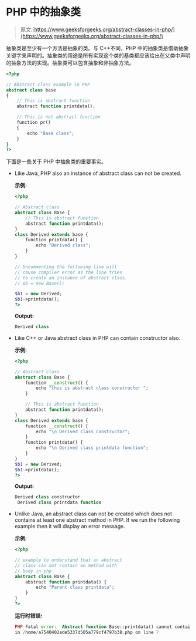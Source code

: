# PHP 中的抽象类

> 原文:[https://www.geeksforgeeks.org/abstract-classes-in-php/](https://www.geeksforgeeks.org/abstract-classes-in-php/)

抽象类是至少有一个方法是抽象的类。与 C++不同，PHP 中的抽象类是借助抽象关键字来声明的。抽象类的用途是所有实现这个类的基类都应该给出在父类中声明的抽象方法的实现。抽象类可以包含抽象和非抽象方法。

```php
<?php

// Abstract class example in PHP
abstract class base
{
    // This is abstract function
    abstract function printdata();

    // This is not abstract function
    function pr()
    {
        echo "Base class";
    }
}
?>
```

下面是一些关于 PHP 中抽象类的重要事实。

*   Like Java, PHP also an instance of abstract class can not be created.

    **示例:**

    ```php
    <?php

    // Abstract class
    abstract class Base {
        // This is abstract function
        abstract function printdata();
    }
    class Derived extends base {
        function printdata() {
            echo "Derived class";
        }
    }

    // Uncommenting the following line will 
    // cause compiler error as the line tries
    // to create an instance of abstract class. 
    // $b = new Base(); 

    $b1 = new Derived;
    $b1->printdata();
    ?>
    ```

    **Output:**

    ```php
    Derived class

    ```

*   Like C++ or Java abstract class in PHP can contain constructor also.

    **示例:**

    ```php
    <?php

    // Abstract class
    abstract class Base {
        function __construct() {
            echo "this is abstract class constructor ";
        }

        // This is abstract function
        abstract function printdata();
    }
    class Derived extends base {
        function __construct() {
            echo "\n Derived class constructor";
        }
        function printdata() {
            echo "\n Derived class printdata function";
        }
    }
    $b1 = new Derived;
    $b1->printdata();
    ?>
    ```

    **Output:**

    ```php
    Derived class constructor
     Derived class printdata function

    ```

*   Unlike Java, an abstract class can not be created which does not contains at least one abstract method in PHP. If we run the following example then it will display an error message.

    **示例:**

    ```php
    <?php

    // example to understand that an abstract 
    // class can not contain an method with
    // body in php
    abstract class Base {
        abstract function printdata() {
            echo "Parent class printdata";
        }
    }
    ?>
    ```

    **运行时错误:**

    ```php
    PHP Fatal error:  Abstract function Base::printdata() cannot contain body 
    in /home/a7540402ade5337d505a779cf4797b38.php on line 7

    ```